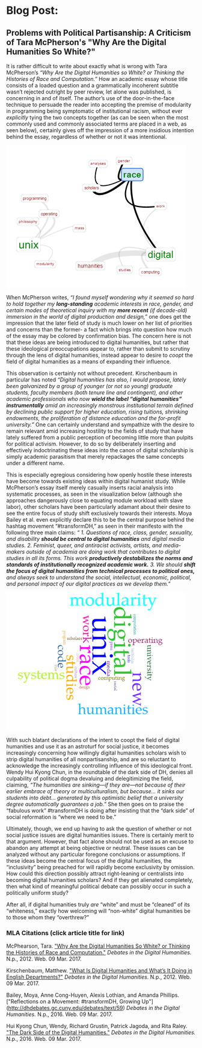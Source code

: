 # Blog Post:
## Problems with Political Partisanship: A Criticism of Tara McPherson's "Why Are the Digital Humanities So White?"

  It is rather difficult to write about exactly what is wrong with Tara McPherson’s _“Why Are the Digital Humanities so White? or Thinking the Histories of Race and Computation.”_ How an academic essay whose title consists of a loaded question and a grammatically incoherent subtitle wasn’t rejected outright by peer review, let alone was published, is concerning in and of itself. The author’s use of the door-in-the-face technique to persuade the reader into accepting the premise of modularity in programming being symptomatic of institutional racism, without ever _explicitly_ tying the two concepts together (as can be seen when the most commonly used and commonly associated terms are placed in a web, as seen below), certainly gives off the impression of a more insidious intention behind the essay, regardless of whether or not it was intentional. 
  
![](images/links.png) 

  When McPherson writes, _“I found myself wondering why it seemed so hard to hold together my **long-standing** academic interests in race, gender, and certain modes of theoretical inquiry with my **more recent** (if decade-old) immersion in the world of digital production and design,”_ one does get the impression that the later field of study is much lower on her list of priorities and concerns than the former- a fact which brings into question how much of the essay may be colored by confirmation bias. The concern here is not that these ideas are being introduced to digital humanities, but rather that these ideological preoccupations appear to, rather than submit to scrutiny through the lens of digital humanities, instead appear to desire to _coopt_ the field of digital humanities as a means of expanding their influence. 

  This observation is certainly not without precedent. Kirschenbaum in particular has noted _“Digital humanities has also, I would propose, lately been galvanized by a group of younger (or not so young) graduate students, faculty members (both tenure line and contingent), and other academic professionals who now **wield the label “digital humanities” instrumentally** amid an increasingly monstrous institutional terrain defined by declining public support for higher education, rising tuitions, shrinking endowments, the proliferation of distance education and the for-profit university.”_ One can certainly understand and sympathize with the desire to remain relevant amid increasing hostility to the fields of study that have lately suffered from a public perception of becoming little more than pulpits for political activism. However, to do so by deliberately inserting and effectively indoctrinating these ideas into the canon of digital scholarship is simply academic parasitism that merely repackages the same concepts under a different name.

  This is especially egregious considering how openly hostile these interests have become towards existing ideas within digital humanist study. While McPherson’s essay itself merely casually inserts racial analysis into systematic processes, as seen in the visualization below (although she approaches dangerously close to equating module workload with slave labor), other scholars have been particularly adamant about their desire to see the entire focus of study shift exclusively towards their interests. Moya Bailey et al. even explicitly declare this to be the central purpose behind the hashtag movement “#transformDH,” as seen in their manifesto with the following three main claims: _“ 1. Questions of race, class, gender, sexuality, and disability **should be central to digital humanities** and digital media studies. 2. Feminist, queer, and antiracist activists, artists, and media-makers outside of academia are doing work that contributes to digital studies in all its forms. This work **productively destabilizes the norms and standards of institutionally recognized academic work.** 3. We should **shift the focus of digital humanities from technical processes to political ones,** and always seek to understand the social, intellectual, economic, political, and personal impact of our digital practices as we develop them.”_
  
![](images/visualization.png)

  With such blatant declarations of the intent to coopt the field of digital humanities and use it as an astroturf for social justice, it becomes increasingly concerning how willingly digital humanities scholars wish to strip digital humanities of all nonpartisanship, and are so reluctant to acknowledge the increasingly controlling influence of this ideological front.  Wendy Hui Kyong Chun, in the roundtable of the dark side of DH, denies all culpability of political dogma devaluing and delegitimizing the field, claiming, _“The humanities are sinking—if they are—not because of their earlier embrace of theory or multiculturalism, but because… it sinks our students into debt… generated by this optimistic belief that a university degree automatically guarantees a job.”_ She then goes on to praise the “fabulous work” #transformDH is doing after insisting that the “dark side” of social reformation is “where we need to be.”

  Ultimately, though, we end up having to ask the question of whether or not social justice issues are digital humanities issues. There is certainly merit to that argument. However, that fact alone should not be used as an excuse to abandon any attempt at being objective or neutral. These issues can be analyzed without any particular foregone conclusions or assumptions. If these ideas become the central focus of the digital humanities, the “inclusivity” being preached for will rapidly become exclusivity by omission. How could this direction possibly attract right-leaning or centralists into becoming digital humanities scholars? And if they get alienated completely, then what kind of meaningful political debate can possibly occur in such a politically uniform study?

  After all, if digital humanities truly _are_ “white” and must be “cleaned” of its “whiteness,” exactly how welcoming will “non-white” digital humanities be to those whom they “overthrew?” 


### MLA Citations (click article title for link)

  McPhearson, Tara. ["Why Are the Digital Humanities So White? or Thinking the Histories of Race and Computation."](http://dhdebates.gc.cuny.edu/debates/text/29) _Debates in the Digital Humanities._ N.p., 2012. Web. 09 Mar. 2017.

  Kirschenbaum, Matthew. ["What Is Digital Humanities and What’s It Doing in English Departments?"](http://dhdebates.gc.cuny.edu/debates/text/38) _Debates in the Digital Humanities._ N.p., 2012. Web. 09 Mar. 2017.

  Bailey, Moya, Anne Cong-Huyen, Alexis Lothian, and Amanda Phillips. ["Reflections on a Movement: #transformDH, Growing Up"]  (http://dhdebates.gc.cuny.edu/debates/text/59) _Debates in the Digital Humanities._ N.p., 2016. Web. 09 Mar. 2017.
  
  Hui Kyong Chun, Wendy, Richard Grustin, Patrick Jagoda, and Rita Raley. ["The Dark Side of the Digital Humanities."](http://dhdebates.gc.cuny.edu/debates/text/89) _Debates in the Digital Humanities._ N.p., 2016. Web. 09 Mar. 2017.
